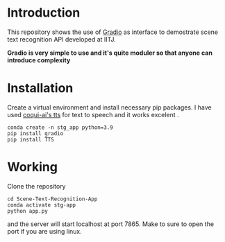 # Introduction
This repository shows the use of [Gradio](https://github.com/gradio-app/gradio) as interface to demostrate scene text recognition API developed at IITJ.

**Gradio is very simple to use and it's quite moduler so that anyone can introduce complexity**

# Installation
Create a virtual environment and install necessary pip packages. I have used [coqui-ai's tts](https://github.com/coqui-ai/TTS) for text to speech and it works excelent . 
```
conda create -n stg_app python=3.9
pip install gradio
pip install TTS
```

# Working

Clone the repository
```
cd Scene-Text-Recognition-App
conda activate stg-app
python app.py
```

and the server will start localhost at port 7865. Make to sure to open the port if you are using linux.


